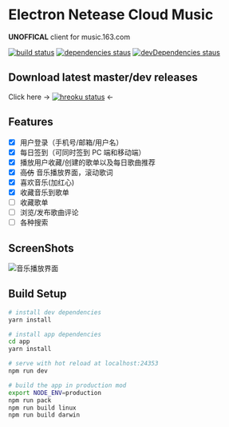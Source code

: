 # Electron Netease Cloud Music

**UNOFFICAL** client for music.163.com

[![build status](https://api.travis-ci.org/Rocket1184/electron-netease-cloud-music.svg?branch=master)](https://travis-ci.org/Rocket1184/electron-netease-cloud-music/builds)
[![dependencies staus](https://david-dm.org/rocket1184/electron-netease-cloud-music/status.svg)](https://david-dm.org/rocket1184/electron-netease-cloud-music)
[![devDependencies staus](https://david-dm.org/rocket1184/electron-netease-cloud-music/dev-status.svg)](https://david-dm.org/rocket1184/electron-netease-cloud-music?type=dev)

## Download latest master/dev releases
Click here -> [![hreoku status](https://heroku-badge.herokuapp.com/?app=electron-ncm-downloads&style=flat&svg=1)](https://electron-ncm-downloads.herokuapp.com/) <-

## Features
 - [x] 用户登录（手机号/邮箱/用户名）
 - [x] 每日签到（可同时签到 PC 端和移动端）
 - [x] 播放用户收藏/创建的歌单以及每日歌曲推荐
 - [x] ~~高仿~~ 音乐播放界面，滚动歌词
 - [x] 喜欢音乐(加红心)
 - [x] 收藏音乐到歌单
 - [ ] 收藏歌单
 - [ ] 浏览/发布歌曲评论
 - [ ] 各种搜索

## ScreenShots

![音乐播放界面](https://images2015.cnblogs.com/blog/877509/201705/877509-20170501001930615-1255918997.png)

## Build Setup

``` bash
# install dev dependencies
yarn install

# install app dependencies
cd app
yarn install

# serve with hot reload at localhost:24353
npm run dev

# build the app in production mod
export NODE_ENV=production
npm run pack
npm run build linux
npm run build darwin
```
